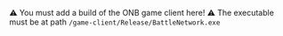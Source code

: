 ⚠️ You must add a build of the ONB game client here! ⚠️
The executable must be at path `/game-client/Release/BattleNetwork.exe`
